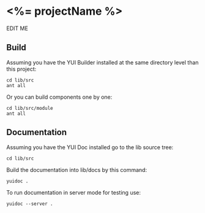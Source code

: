 # <%= projectName %>

EDIT ME

## Build

Assuming you have the YUI Builder installed at the same directory level than this project:

	cd lib/src
	ant all

Or you can build components one by one:

	cd lib/src/module
	ant all

## Documentation

Assuming you have the YUI Doc installed go to the lib source tree:

	cd lib/src

Build the documentation into lib/docs by this command:

	yuidoc .

To run documentation in server mode for testing use:

	yuidoc --server .